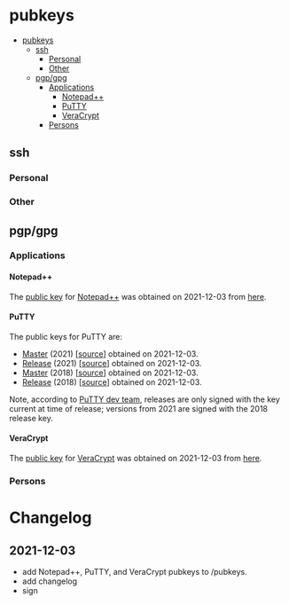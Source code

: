 

# pubkeys

- [pubkeys](#pubkeys)
  - [ssh](#ssh)
    - [Personal](#personal)
    - [Other](#other)
  - [pgp/gpg](#pgpgpg)
    - [Applications](#applications)
      - [Notepad++](#notepad)
      - [PuTTY](#putty)
      - [VeraCrypt](#veracrypt)
    - [Persons](#persons)

## ssh

### Personal

### Other



## pgp/gpg

### Applications

#### Notepad++

The [public key](pubkey_Notepad_Plus_Plus.asc) for [Notepad++](https://notepad-plus-plus.org/) was obtained on 2021-12-03 from [here](https://notepad-plus-plus.org/gpg/nppGpgPub.asc).


#### PuTTY

The public keys for PuTTY are:

- [Master](pubkey_PuTTY_master-2021.asc) (2021) [[source](https://www.chiark.greenend.org.uk/~sgtatham/putty/keys/master-2021.asc)] obtained on 2021-12-03.
- [Release](pubkey_PuTTY_release-2021.asc) (2021) [[source](https://www.chiark.greenend.org.uk/~sgtatham/putty/keys/release-2021.asc)] obtained on 2021-12-03.
- [Master](pubkey_PuTTY_master-2018.asc) (2018) [[source](https://www.chiark.greenend.org.uk/~sgtatham/putty/keys/master-2018.asc)] obtained on 2021-12-03.
- [Release](pubkey_PuTTY_release-2018.asc) (2018) [[source](https://www.chiark.greenend.org.uk/~sgtatham/putty/keys/release-2018.asc)] obtained on 2021-12-03.

Note, according to [PuTTY dev team](https://www.chiark.greenend.org.uk/~sgtatham/putty/keys.html), releases are only signed with the key current at time of release; versions from 2021 are signed with the 2018 release key.


#### VeraCrypt

The [public key](pubkey_VeraCrypt.asc) for [VeraCrypt](https://www.veracrypt.fr/) was obtained on 2021-12-03 from [here](https://www.idrix.fr/VeraCrypt/VeraCrypt_PGP_public_key.asc).



### Persons




# Changelog

## 2021-12-03

- add Notepad++, PuTTY, and VeraCrypt pubkeys to /pubkeys.
- add changelog
- sign




